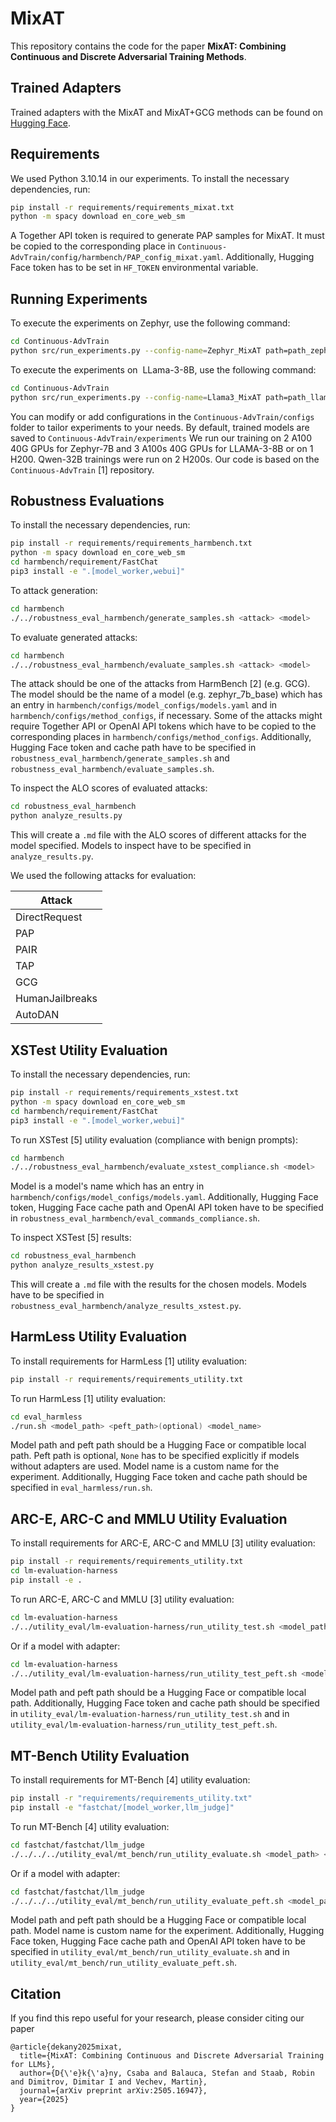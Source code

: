 # MixAT

This repository contains the code for the paper **MixAT: Combining Continuous and Discrete Adversarial Training Methods**.

## Trained Adapters
Trained adapters with the MixAT and MixAT+GCG methods can be found on [Hugging Face](https://huggingface.co/collections/INSAIT-Institute/mixat-68345b175d381301e7520e2a).
## Requirements

We used Python 3.10.14 in our experiments. To install the necessary dependencies, run:

```sh
pip install -r requirements/requirements_mixat.txt
python -m spacy download en_core_web_sm
```

A Together API token is required to generate PAP samples for MixAT. It must be copied to the corresponding place in `Continuous-AdvTrain/config/harmbench/PAP_config_mixat.yaml`. Additionally, Hugging Face token has to be set in `HF_TOKEN` environmental variable.

## Running Experiments

To execute the experiments on Zephyr, use the following command:

```sh
cd Continuous-AdvTrain
python src/run_experiments.py --config-name=Zephyr_MixAT path=path_zephyr_ul
```

To execute the experiments on  LLama-3-8B, use the following command:

```sh
cd Continuous-AdvTrain
python src/run_experiments.py --config-name=Llama3_MixAT path=path_llama_ul
```


You can modify or add configurations in the `Continuous-AdvTrain/configs` folder to tailor experiments to your needs. By default, trained models are saved to `Continuous-AdvTrain/experiments` We run our training on 2 A100 40G GPUs for Zephyr-7B and 3 A100s 40G GPUs for LLAMA-3-8B or on 1 H200. Qwen-32B trainings were run on 2 H200s. Our code is based on the `Continuous-AdvTrain` [1] repository.

## Robustness Evaluations
To install the necessary dependencies, run:

```sh
pip install -r requirements/requirements_harmbench.txt
python -m spacy download en_core_web_sm
cd harmbench/requirement/FastChat
pip3 install -e ".[model_worker,webui]"
```

To attack generation:

```sh
cd harmbench
./../robustness_eval_harmbench/generate_samples.sh <attack> <model>
```

To evaluate generated attacks:

```sh
cd harmbench
./../robustness_eval_harmbench/evaluate_samples.sh <attack> <model>
```

The attack should be one of the attacks from HarmBench [2] (e.g. GCG). The model should be the name of a model (e.g. zephyr\_7b\_base) which has an entry in `harmbench/configs/model_configs/models.yaml` and in `harmbench/configs/method_configs`, if necessary. Some of the attacks might require Together API or OpenAI API tokens which have to be copied to the corresponding places in `harmbench/configs/method_configs`. Additionally, Hugging Face token and cache path have to be specified in `robustness_eval_harmbench/generate_samples.sh` and `robustness_eval_harmbench/evaluate_samples.sh`.

To inspect the ALO scores of evaluated attacks:

```sh
cd robustness_eval_harmbench
python analyze_results.py
```

This will create a `.md` file with the ALO scores of different attacks for the model specified. Models to inspect have to be specified in `analyze_results.py`.

We used the following attacks for evaluation:

| Attack     |
|----------|
| DirectRequest    |
| PAP      |
| PAIR  |
| TAP  |
| GCG  |
| HumanJailbreaks  |
| AutoDAN |


## XSTest Utility Evaluation
To install the necessary dependencies, run:

```sh
pip install -r requirements/requirements_xstest.txt
python -m spacy download en_core_web_sm
cd harmbench/requirement/FastChat
pip3 install -e ".[model_worker,webui]"
```

To run XSTest [5] utility evaluation (compliance with benign prompts):

```sh
cd harmbench
./../robustness_eval_harmbench/evaluate_xstest_compliance.sh <model>
```

Model is a model's name which has an entry in `harmbench/configs/model_configs/models.yaml`. Additionally, Hugging Face token, Hugging Face cache path and OpenAI API token have to be specified in `robustness_eval_harmbench/eval_commands_compliance.sh`.

To inspect XSTest [5] results:

```sh
cd robustness_eval_harmbench
python analyze_results_xstest.py
```

This will create a `.md` file with the results for the chosen models. Models have to be specified in `robustness_eval_harmbench/analyze_results_xstest.py`.

## HarmLess Utility Evaluation
To install requirements for HarmLess [1] utility evaluation:

```sh
pip install -r requirements/requirements_utility.txt
```

To run HarmLess [1] utility evaluation:

```sh
cd eval_harmless
./run.sh <model_path> <peft_path>(optional) <model_name>
```

Model path and peft path should be a Hugging Face or compatible local path. Peft path is optional, `None` has to be specified explicitly if models without adapters are used. Model name is a custom name for the experiment. Additionally, Hugging Face token and cache path should be specified in `eval_harmless/run.sh`.

## ARC-E, ARC-C and MMLU Utility Evaluation
To install requirements for ARC-E, ARC-C and MMLU [3] utility evaluation:

```sh
pip install -r requirements/requirements_utility.txt
cd lm-evaluation-harness
pip install -e .
```

To run ARC-E, ARC-C and MMLU [3] utility evaluation:

```sh
cd lm-evaluation-harness
./../utility_eval/lm-evaluation-harness/run_utility_test.sh <model_path>
```

Or if a model with adapter:

```sh
cd lm-evaluation-harness
./../utility_eval/lm-evaluation-harness/run_utility_test_peft.sh <model_path> <peft_path>
```

Model path and peft path should be a Hugging Face or compatible local path. Additionally, Hugging Face token and cache path should be specified in `utility_eval/lm-evaluation-harness/run_utility_test.sh` and in `utility_eval/lm-evaluation-harness/run_utility_test_peft.sh`.

## MT-Bench Utility Evaluation
To install requirements for MT-Bench [4] utility evaluation:

```sh
pip install -r "requirements/requirements_utility.txt"
pip install -e "fastchat/[model_worker,llm_judge]"
```

To run MT-Bench [4] utility evaluation:

```sh
cd fastchat/fastchat/llm_judge
./../../../utility_eval/mt_bench/run_utility_evaluate.sh <model_path> <model_name>
```

Or if a model with adapter:

```sh
cd fastchat/fastchat/llm_judge
./../../../utility_eval/mt_bench/run_utility_evaluate_peft.sh <model_path> <model_name> <peft_path>
```

Model path and peft path should be a Hugging Face or compatible local path. Model name is custom name for the experiment. Additionally, Hugging Face token, Hugging Face cache path and OpenAI API token have to be specified in `utility_eval/mt_bench/run_utility_evaluate.sh` and in `utility_eval/mt_bench/run_utility_evaluate_peft.sh`.


## Citation
If you find this repo useful for your research, please consider citing our paper
```
@article{dekany2025mixat,
  title={MixAT: Combining Continuous and Discrete Adversarial Training for LLMs},
  author={D{\'e}k{\'a}ny, Csaba and Balauca, Stefan and Staab, Robin and Dimitrov, Dimitar I and Vechev, Martin},
  journal={arXiv preprint arXiv:2505.16947},
  year={2025}
}
```
